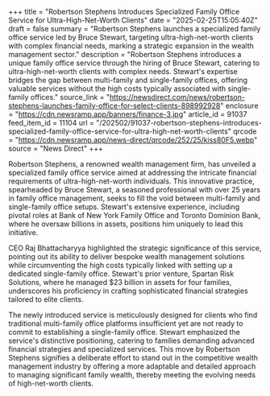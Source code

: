 +++
title = "Robertson Stephens Introduces Specialized Family Office Service for Ultra-High-Net-Worth Clients"
date = "2025-02-25T15:05:40Z"
draft = false
summary = "Robertson Stephens launches a specialized family office service led by Bruce Stewart, targeting ultra-high-net-worth clients with complex financial needs, marking a strategic expansion in the wealth management sector."
description = "Robertson Stephens introduces a unique family office service through the hiring of Bruce Stewart, catering to ultra-high-net-worth clients with complex needs. Stewart's expertise bridges the gap between multi-family and single-family offices, offering valuable services without the high costs typically associated with single-family offices."
source_link = "https://newsdirect.com/news/robertson-stephens-launches-family-office-for-select-clients-898992928"
enclosure = "https://cdn.newsramp.app/banners/finance-3.jpg"
article_id = 91037
feed_item_id = 11104
url = "/202502/91037-robertson-stephens-introduces-specialized-family-office-service-for-ultra-high-net-worth-clients"
qrcode = "https://cdn.newsramp.app/news-direct/qrcode/252/25/kiss80F5.webp"
source = "News Direct"
+++

<p>Robertson Stephens, a renowned wealth management firm, has unveiled a specialized family office service aimed at addressing the intricate financial requirements of ultra-high-net-worth individuals. This innovative practice, spearheaded by Bruce Stewart, a seasoned professional with over 25 years in family office management, seeks to fill the void between multi-family and single-family office setups. Stewart's extensive experience, including pivotal roles at Bank of New York Family Office and Toronto Dominion Bank, where he oversaw billions in assets, positions him uniquely to lead this initiative.</p><p>CEO Raj Bhattacharyya highlighted the strategic significance of this service, pointing out its ability to deliver bespoke wealth management solutions while circumventing the high costs typically linked with setting up a dedicated single-family office. Stewart's prior venture, Spartan Risk Solutions, where he managed $23 billion in assets for four families, underscores his proficiency in crafting sophisticated financial strategies tailored to elite clients.</p><p>The newly introduced service is meticulously designed for clients who find traditional multi-family office platforms insufficient yet are not ready to commit to establishing a single-family office. Stewart emphasized the service's distinctive positioning, catering to families demanding advanced financial strategies and specialized services. This move by Robertson Stephens signifies a deliberate effort to stand out in the competitive wealth management industry by offering a more adaptable and detailed approach to managing significant family wealth, thereby meeting the evolving needs of high-net-worth clients.</p>